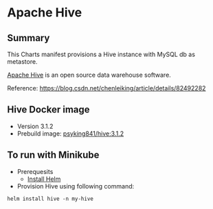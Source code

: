 # Apache Hive

## Summary
This Charts manifest provisions a Hive instance with MySQL db as metastore.

[Apache Hive](https://hive.apache.org/) is an open source data warehouse software.

Reference:
https://blog.csdn.net/chenleiking/article/details/82492282

## Hive Docker image
* Version 3.1.2
* Prebuild image: [psyking841/hive:3.1.2](https://cloud.docker.com/u/psyking841/repository/docker/psyking841/hive)

## To run with Minikube
* Prerequesits
    * [Install Helm](https://helm.sh/docs/using_helm/)
* Provision Hive using following command:
```$bash
helm install hive -n my-hive
```